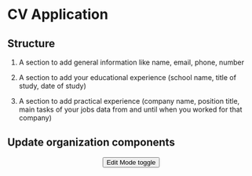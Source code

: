 # CV Application

## Structure

1. A section to add general information like name, email, phone, number

2. A section to add your educational experience (school name, title of study, date of study)

3. A section to add practical experience (company name, position title, main tasks of your jobs data from and until when you worked for that company)

<App>
  <Information state={generalInformation, educationalExperiences, PracticalExperiences}>
    <div>
      <GeneralInformation updateInComponent={state.generalInformation}/>
      <EducationalExperiences updateInComponent={state.educationalExperiences} />
      <PracticalExperiences updateInComponent={state.practicalExperiences} />
    </div>
    <Preview generalInformation={} educationalExperiences={} PracticalExperiences={} >
  </Information>
</App>

## Update organization components

<App>
  <Header />
  <Informations>
    <main>
      <div>
        <GeneralInformations editMode handleChangeGeneralInformations />
        <PracticalExperiences
          editMode
          handleChangePracticalExperience
          handleAddPracticalExperience
          practicalExperiencesList
          handleDeletePracticalExperience
        />
        <EducationalExperiences
          editMode
          handleChangeEducationalExperience
          educationalExperiencesList
          handleAddEducationalExperience
          handleDeleteEducationalExperience
        />
        <button>Edit Mode toggle</button>
      <div>
      <div>
        <Preview
          editMode
          generalInformations
          practicalExperience
          practicalExperiencesList
          educationalExperience
          educationalExperiencesList
        />
      </div>
    </main>
  </Informations>
  <Footer />
  <GlobalStyle />
</App>

